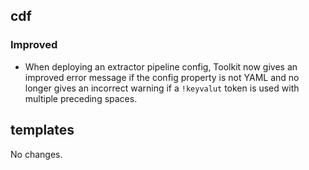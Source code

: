 ## cdf 

### Improved

- When deploying an extractor pipeline config, Toolkit now gives an
improved error message if the config property is not YAML and no longer
gives an incorrect warning if a `!keyvalut` token is used with multiple
preceding spaces.

## templates

No changes.